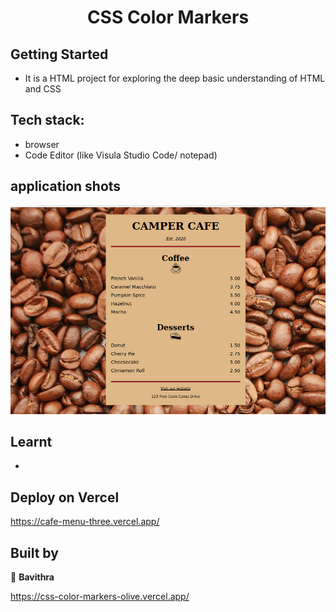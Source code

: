 
<h1 align="center"> CSS Color Markers </h1>

## Getting Started

- It is a HTML project for exploring the deep basic understanding of HTML and CSS

## Tech stack:
- browser
- Code Editor (like Visula Studio Code/ notepad)

## application shots
![image1](https://github.com/pavithra-deepika/cafe-menu/blob/main/image/image.png)

## Learnt
 -

## Deploy on Vercel
https://cafe-menu-three.vercel.app/
## Built by

👤 **Bavithra**










https://css-color-markers-olive.vercel.app/
